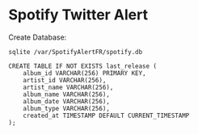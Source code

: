 # Spotify Twitter Alert

Create Database:

```
sqlite /var/SpotifyAlertFR/spotify.db
```

```
CREATE TABLE IF NOT EXISTS last_release (
    album_id VARCHAR(256) PRIMARY KEY,
    artist_id VARCHAR(256),
    artist_name VARCHAR(256),
    album_name VARCHAR(256),
    album_date VARCHAR(256),
    album_type VARCHAR(256),
    created_at TIMESTAMP DEFAULT CURRENT_TIMESTAMP
);
```
